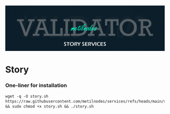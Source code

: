 ![alt text](https://github.com/metilnodes/metilnodes/blob/main/logo/storyservices.png)


# Story

### One-liner for installation
```
wget -q -O story.sh https://raw.githubusercontent.com/metilnodes/services/refs/heads/main/story/story.sh && sudo chmod +x story.sh && ./story.sh
```
